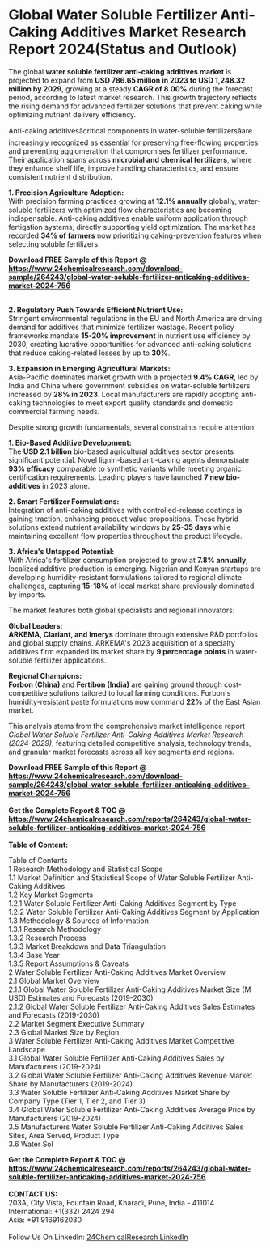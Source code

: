 <h1>Global Water Soluble Fertilizer Anti-Caking Additives Market Research Report 2024(Status and Outlook)</h1><p>The global <strong>water soluble fertilizer anti-caking additives market</strong> is projected to expand from <strong>USD 786.65 million in 2023 to USD 1,248.32 million by 2029</strong>, growing at a steady <strong>CAGR of 8.00%</strong> during the forecast period, according to latest market research. This growth trajectory reflects the rising demand for advanced fertilizer solutions that prevent caking while optimizing nutrient delivery efficiency.</p><p>Anti-caking additivesâcritical components in water-soluble fertilizersâare increasingly recognized as essential for preserving free-flowing properties and preventing agglomeration that compromises fertilizer performance. Their application spans across <strong>microbial and chemical fertilizers</strong>, where they enhance shelf life, improve handling characteristics, and ensure consistent nutrient distribution.</p><p><strong>1. Precision Agriculture Adoption:</strong><br>
With precision farming practices growing at <strong>12.1% annually</strong> globally, water-soluble fertilizers with optimized flow characteristics are becoming indispensable. Anti-caking additives enable uniform application through fertigation systems, directly supporting yield optimization. The market has recorded <strong>34% of farmers</strong> now prioritizing caking-prevention features when selecting soluble fertilizers.</p><div><b>Download FREE Sample of this Report @ 
            <a href="https://www.24chemicalresearch.com/download-sample/264243/global-water-soluble-fertilizer-anticaking-additives-market-2024-756">
            https://www.24chemicalresearch.com/download-sample/264243/global-water-soluble-fertilizer-anticaking-additives-market-2024-756</a></b></div><br><p><strong>2. Regulatory Push Towards Efficient Nutrient Use:</strong><br>
Stringent environmental regulations in the EU and North America are driving demand for additives that minimize fertilizer wastage. Recent policy frameworks mandate <strong>15-20% improvement</strong> in nutrient use efficiency by 2030, creating lucrative opportunities for advanced anti-caking solutions that reduce caking-related losses by up to <strong>30%</strong>.</p><p><strong>3. Expansion in Emerging Agricultural Markets:</strong><br>
Asia-Pacific dominates market growth with a projected <strong>9.4% CAGR</strong>, led by India and China where government subsidies on water-soluble fertilizers increased by <strong>28% in 2023</strong>. Local manufacturers are rapidly adopting anti-caking technologies to meet export quality standards and domestic commercial farming needs.</p><p>Despite strong growth fundamentals, several constraints require attention:</p><p><strong>1. Bio-Based Additive Development:</strong><br>
The <strong>USD 2.1 billion</strong> bio-based agricultural additives sector presents significant potential. Novel lignin-based anti-caking agents demonstrate <strong>93% efficacy</strong> comparable to synthetic variants while meeting organic certification requirements. Leading players have launched <strong>7 new bio-additives</strong> in 2023 alone.</p><p><strong>2. Smart Fertilizer Formulations:</strong><br>
Integration of anti-caking additives with controlled-release coatings is gaining traction, enhancing product value propositions. These hybrid solutions extend nutrient availability windows by <strong>25-35 days</strong> while maintaining excellent flow properties throughout the product lifecycle.</p><p><strong>3. Africa's Untapped Potential:</strong><br>
With Africa's fertilizer consumption projected to grow at <strong>7.8% annually</strong>, localized additive production is emerging. Nigerian and Kenyan startups are developing humidity-resistant formulations tailored to regional climate challenges, capturing <strong>15-18%</strong> of local market share previously dominated by imports.</p><p>The market features both global specialists and regional innovators:</p><p><strong>Global Leaders:</strong><br>
<strong>ARKEMA, Clariant, and Imerys</strong> dominate through extensive R&amp;D portfolios and global supply chains. ARKEMA's 2023 acquisition of a specialty additives firm expanded its market share by <strong>9 percentage points</strong> in water-soluble fertilizer applications.</p><p><strong>Regional Champions:</strong><br>
<strong>Forbon (China)</strong> and <strong>Fertibon (India)</strong> are gaining ground through cost-competitive solutions tailored to local farming conditions. Forbon's humidity-resistant paste formulations now command <strong>22%</strong> of the East Asian market.</p><p>This analysis stems from the comprehensive market intelligence report <em>Global Water Soluble Fertilizer Anti-Caking Additives Market Research (2024-2029)</em>, featuring detailed competitive analysis, technology trends, and granular market forecasts across all key segments and regions.</p><div><b>Download FREE Sample of this Report @ 
            <a href="https://www.24chemicalresearch.com/download-sample/264243/global-water-soluble-fertilizer-anticaking-additives-market-2024-756">
            https://www.24chemicalresearch.com/download-sample/264243/global-water-soluble-fertilizer-anticaking-additives-market-2024-756</a></b></div><br><div><b>Get the Complete Report & TOC @ 
            <a href="https://www.24chemicalresearch.com/reports/264243/global-water-soluble-fertilizer-anticaking-additives-market-2024-756">
            https://www.24chemicalresearch.com/reports/264243/global-water-soluble-fertilizer-anticaking-additives-market-2024-756</a></b></div><br>
            <b>Table of Content:</b><p>Table of Contents<br />
1 Research Methodology and Statistical Scope<br />
1.1 Market Definition and Statistical Scope of Water Soluble Fertilizer Anti-Caking Additives<br />
1.2 Key Market Segments<br />
1.2.1 Water Soluble Fertilizer Anti-Caking Additives Segment by Type<br />
1.2.2 Water Soluble Fertilizer Anti-Caking Additives Segment by Application<br />
1.3 Methodology & Sources of Information<br />
1.3.1 Research Methodology<br />
1.3.2 Research Process<br />
1.3.3 Market Breakdown and Data Triangulation<br />
1.3.4 Base Year<br />
1.3.5 Report Assumptions & Caveats<br />
2 Water Soluble Fertilizer Anti-Caking Additives Market Overview<br />
2.1 Global Market Overview<br />
2.1.1 Global Water Soluble Fertilizer Anti-Caking Additives Market Size (M USD) Estimates and Forecasts (2019-2030)<br />
2.1.2 Global Water Soluble Fertilizer Anti-Caking Additives Sales Estimates and Forecasts (2019-2030)<br />
2.2 Market Segment Executive Summary<br />
2.3 Global Market Size by Region<br />
3 Water Soluble Fertilizer Anti-Caking Additives Market Competitive Landscape<br />
3.1 Global Water Soluble Fertilizer Anti-Caking Additives Sales by Manufacturers (2019-2024)<br />
3.2 Global Water Soluble Fertilizer Anti-Caking Additives Revenue Market Share by Manufacturers (2019-2024)<br />
3.3 Water Soluble Fertilizer Anti-Caking Additives Market Share by Company Type (Tier 1, Tier 2, and Tier 3)<br />
3.4 Global Water Soluble Fertilizer Anti-Caking Additives Average Price by Manufacturers (2019-2024)<br />
3.5 Manufacturers Water Soluble Fertilizer Anti-Caking Additives Sales Sites, Area Served, Product Type<br />
3.6 Water Sol</p><div><b>Get the Complete Report & TOC @ 
            <a href="https://www.24chemicalresearch.com/reports/264243/global-water-soluble-fertilizer-anticaking-additives-market-2024-756">
            https://www.24chemicalresearch.com/reports/264243/global-water-soluble-fertilizer-anticaking-additives-market-2024-756</a></b></div><br><b>CONTACT US:</b><br>
            203A, City Vista, Fountain Road, Kharadi, Pune, India - 411014<br>
            International: +1(332) 2424 294<br>
            Asia: +91 9169162030 <br><br>
            Follow Us On LinkedIn: <a href="https://www.linkedin.com/company/24chemicalresearch/">24ChemicalResearch LinkedIn</a>